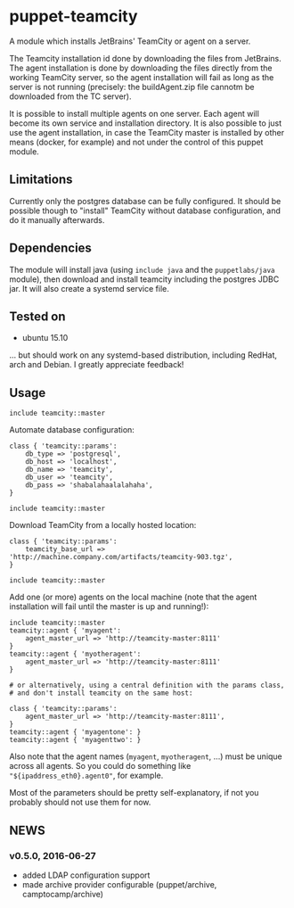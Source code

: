 # puppet-teamcity

A module which installs JetBrains' TeamCity or agent on a server.

The Teamcity installation id done by downloading the files from JetBrains. The agent installation is done by downloading the files directly from the working TeamCity server, so the agent installation will fail as long as the server is not running (precisely: the buildAgent.zip file cannotm be downloaded from the TC server).

It is possible to install multiple agents on one server. Each agent will become its own service and installation directory. It is also possible to just use the agent installation, in case the TeamCity master is installed by other means (docker, for example) and not under the control of this puppet module.


## Limitations

Currently only the postgres database can be fully configured. It should be possible though to "install" TeamCity without database configuration, and do it manually afterwards.


## Dependencies

The module will install java (using `include java` and the `puppetlabs/java` module), then download and install teamcity including the postgres JDBC jar. It will also create a systemd service file.


## Tested on

- ubuntu 15.10

... but should work on any systemd-based distribution, including RedHat, arch and Debian. I greatly appreciate feedback!


## Usage

    include teamcity::master

Automate database configuration:

    class { 'teamcity::params':
        db_type => 'postgresql',
        db_host => 'localhost',
        db_name => 'teamcity',
        db_user => 'teamcity',
        db_pass => 'shabalahaalalahaha',
    }

    include teamcity::master

Download TeamCity from a locally hosted location:

    class { 'teamcity::params':
        teamcity_base_url => 'http://machine.company.com/artifacts/teamcity-903.tgz',
    }

    include teamcity::master

Add one (or more) agents on the local machine (note that the agent installation will fail until the master is up and running!):

    include teamcity::master
    teamcity::agent { 'myagent':
        agent_master_url => 'http://teamcity-master:8111'
    }
    teamcity::agent { 'myotheragent':
        agent_master_url => 'http://teamcity-master:8111'
    }

    # or alternatively, using a central definition with the params class,
    # and don't install teamcity on the same host:

    class { 'teamcity::params':
        agent_master_url => 'http://teamcity-master:8111',
    }
    teamcity::agent { 'myagentone': }
    teamcity::agent { 'myagenttwo': }

Also note that the agent names (`myagent`, `myotheragent`, ...) must be unique across all agents. So you could do something like `"${ipaddress_eth0}.agent0"`, for example.

Most of the parameters should be pretty self-explanatory, if not you probably should not use them for now.


## NEWS

### v0.5.0, 2016-06-27

- added LDAP configuration support
- made archive provider configurable (puppet/archive, camptocamp/archive)

